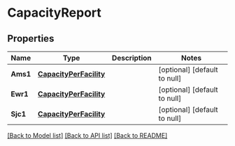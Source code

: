# CapacityReport

## Properties
Name | Type | Description | Notes
------------ | ------------- | ------------- | -------------
**Ams1** | [**CapacityPerFacility**](CapacityPerFacility.md) |  | [optional] [default to null]
**Ewr1** | [**CapacityPerFacility**](CapacityPerFacility.md) |  | [optional] [default to null]
**Sjc1** | [**CapacityPerFacility**](CapacityPerFacility.md) |  | [optional] [default to null]

[[Back to Model list]](../README.md#documentation-for-models) [[Back to API list]](../README.md#documentation-for-api-endpoints) [[Back to README]](../README.md)


